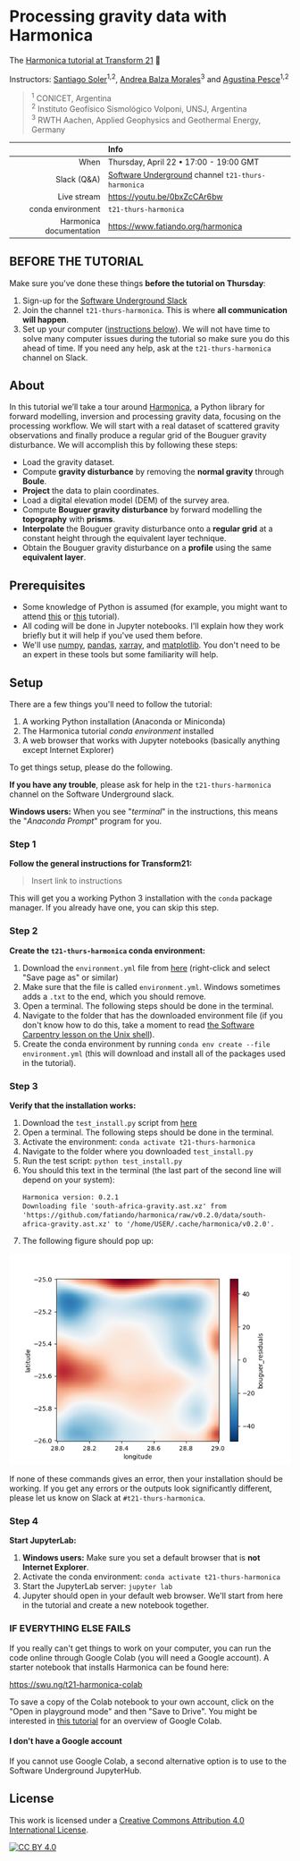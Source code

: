 # Processing gravity data with Harmonica

The [Harmonica tutorial at Transform 21](http://schedule.softwareunderground.org/) 💚

Instructors:
[Santiago Soler](https://santisoler.github.io)<sup>1,2</sup>,
[Andrea Balza Morales](https://www.andreabalza.com/)<sup>3</sup> and
[Agustina Pesce](https://aguspesce.github.io/)<sup>1,2</sup>

> <sup>1</sup> CONICET, Argentina
> <br>
> <sup>2</sup> Instituto Geofísico Sismológico Volponi, UNSJ, Argentina
> <br>
> <sup>3</sup> RWTH Aachen, Applied Geophysics and Geothermal Energy, Germany


|         | Info |
|--------:|:-----|
| When | Thursday, April 22 • 17:00 - 19:00 GMT |
| Slack (Q&A) | [Software Underground](https://softwareunderground.org/) channel `t21-thurs-harmonica` |
| Live stream | https://youtu.be/0bxZcCAr6bw |
| conda environment  | `t21-thurs-harmonica` |
| Harmonica documentation | https://www.fatiando.org/harmonica |


## BEFORE THE TUTORIAL

Make sure you've done these things **before the tutorial on Thursday**:

1. Sign-up for the [Software Underground Slack](https://softwareunderground.org/slack)
1. Join the channel `t21-thurs-harmonica`. This is where **all communication will
   happen**.
1. Set up your computer ([instructions below](#setup)). We will not have time to
   solve many computer issues during the tutorial so make sure you do this
   ahead of time. If you need any help, ask at the `t21-thurs-harmonica` channel on
   Slack.

## About

In this tutorial we’ll take a tour around
[Harmonica](https://www.fatiando.org/harmonica), a Python library for forward
modelling, inversion and processing gravity data, focusing on the processing
workflow. We will start with a real dataset of scattered gravity observations
and finally produce a regular grid of the Bouguer gravity disturbance. We will
accomplish this by following these steps:

- Load the gravity dataset.
- Compute **gravity disturbance** by removing the **normal gravity** through
  **Boule**.
- **Project** the data to plain coordinates.
- Load a digital elevation model (DEM) of the survey area.
- Compute **Bouguer gravity disturbance** by forward modelling the
  **topography** with **prisms**.
- **Interpolate** the Bouguer gravity disturbance onto a **regular grid** at
  a constant height through the equivalent layer technique.
- Obtain the Bouguer gravity disturbance on a **profile** using the same
  **equivalent layer**.


## Prerequisites

* Some knowledge of Python is assumed (for example, you might want to attend
  [this](https://transform2020.sched.com/event/c7Jm/getting-started-with-python) or
  [this](https://transform2020.sched.com/event/c7Jn/more-python-for-subsurface) tutorial).
* All coding will be done in Jupyter notebooks. I'll explain how they work
  briefly but it will help if you've used them before.
* We'll use [numpy](https://numpy.org/), [pandas](https://pandas.pydata.org/),
  [xarray](http://xarray.pydata.org/), and [matplotlib](https://matplotlib.org/).
  You don't need to be an expert in these tools but some familiarity will help.


## Setup

There are a few things you'll need to follow the tutorial:

1. A working Python installation (Anaconda or Miniconda)
2. The Harmonica tutorial *conda environment* installed
3. A web browser that works with Jupyter notebooks
   (basically anything except Internet Explorer)

To get things setup, please do the following.

**If you have any trouble**, please ask for help in the
`t21-thurs-harmonica` channel on the Software Underground slack.

**Windows users:** When you see "*terminal*" in the instructions,
this means the "*Anaconda Prompt*" program for you.

### Step 1

**Follow the general instructions for Transform21:**

> Insert link to instructions

This will get you a working Python 3 installation with the `conda` package
manager. If you already have one, you can skip this step.

### Step 2

**Create the `t21-thurs-harmonica` conda environment:**

1. Download the `environment.yml` file from
   [here](https://raw.githubusercontent.com/fatiando/transform21/master/environment.yml)
   (right-click and select "Save page as" or similar)
1. Make sure that the file is called `environment.yml`. Windows sometimes adds a
   `.txt` to the end, which you should remove.
1. Open a terminal. The following steps should be done in the terminal.
1. Navigate to the folder that has the downloaded environment file
   (if you don't know how to do this, take a moment to read [the Software
   Carpentry lesson on the Unix shell](http://swcarpentry.github.io/shell-novice/)).
1. Create the conda environment by running `conda env create --file environment.yml`
   (this will download and install all of the packages used in the tutorial).

### Step 3

**Verify that the installation works:**

1. Download the `test_install.py` script from
   [here](https://raw.githubusercontent.com/fatiando/transform21/master/test_install.py)
1. Open a terminal. The following steps should be done in the terminal.
1. Activate the environment: `conda activate t21-thurs-harmonica`
1. Navigate to the folder where you downloaded `test_install.py`
1. Run the test script: `python test_install.py`
1. You should this text in the terminal (the last part of the second line will depend on your system):
   ```
   Harmonica version: 0.2.1
   Downloading file 'south-africa-gravity.ast.xz' from 'https://github.com/fatiando/harmonica/raw/v0.2.0/data/south-africa-gravity.ast.xz' to '/home/USER/.cache/harmonica/v0.2.0'.
   ```
1. The following figure should pop up:

[![Output of `test_python.py`.](https://raw.githubusercontent.com/fatiando/transform21/master/test_install_output.png)](https://raw.githubusercontent.com/fatiando/transform21/master/test_install_output.png)

If none of these commands gives an error, then your installation should be working.
If you get any errors or the outputs look significantly different,
please let us know on Slack at `#t21-thurs-harmonica`.

### Step 4

**Start JupyterLab:**

1. **Windows users:** Make sure you set a default browser that is **not Internet Explorer**.
1. Activate the conda environment: `conda activate t21-thurs-harmonica`
1. Start the JupyterLab server: `jupyter lab`
1. Jupyter should open in your default web browser. We'll start from here in the
   tutorial and create a new notebook together.

### IF EVERYTHING ELSE FAILS

If you really can't get things to work on your computer,
you can run the code online through Google Colab (you will need a Google account).
A starter notebook that installs Harmonica can be found here:

https://swu.ng/t21-harmonica-colab

To save a copy of the Colab notebook to your own account, click on the
"Open in playground mode" and then "Save to Drive".
You might be interested in
[this tutorial](https://transform2020.sched.com/event/c7Jn/tutorial-using-python-subsurface-tools-no-install-required)
for an overview of Google Colab.

#### I don't have a Google account

If you cannot use Google Colab, a second alternative option is to use to the
Software Underground JupyterHub.

## License

This work is licensed under a
[Creative Commons Attribution 4.0 International License][cc-by].

[![CC BY 4.0][cc-by-image]][cc-by]

[cc-by]: http://creativecommons.org/licenses/by/4.0/
[cc-by-image]: https://i.creativecommons.org/l/by/4.0/88x31.png
